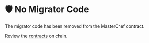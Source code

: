 # 🛡️ No Migrator Code

The migrator code has been removed from the MasterChef contract.

Review the [contracts](../tokenomics/contracts.md) on chain.

